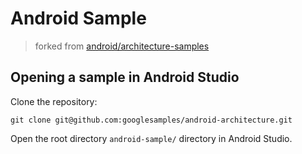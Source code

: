 # Android Sample
> forked from [android/architecture-samples](https://github.com/android/architecture-samples)

## Opening a sample in Android Studio

Clone the repository:

```
git clone git@github.com:googlesamples/android-architecture.git
```

Open the root directory `android-sample/` directory in Android Studio.
